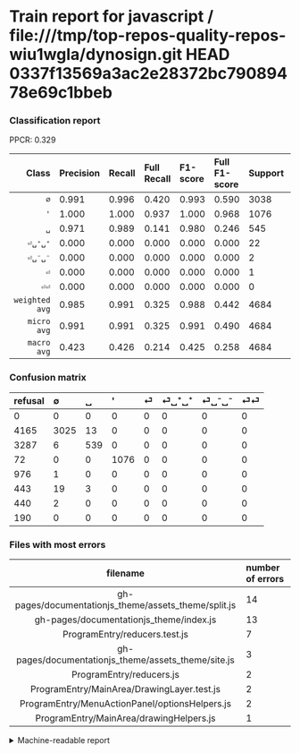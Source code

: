 # Train report for javascript / file:///tmp/top-repos-quality-repos-wiu1wgla/dynosign.git HEAD 0337f13569a3ac2e28372bc79089478e69c1bbeb

### Classification report

PPCR: 0.329

| Class | Precision | Recall | Full Recall | F1-score | Full F1-score | Support | Full Support | PPCR |
|------:|:----------|:-------|:------------|:---------|:---------|:--------|:-------------|:-----|
| `∅` | 0.991| 0.996| 0.420| 0.993| 0.590| 3038| 7203| 0.422 |
| `'` | 1.000| 1.000| 0.937| 1.000| 0.968| 1076| 1148| 0.937 |
| `␣` | 0.971| 0.989| 0.141| 0.980| 0.246| 545| 3832| 0.142 |
| `⏎␣⁺␣⁺` | 0.000| 0.000| 0.000| 0.000| 0.000| 22| 465| 0.047 |
| `⏎␣⁻␣⁻` | 0.000| 0.000| 0.000| 0.000| 0.000| 2| 442| 0.005 |
| `⏎` | 0.000| 0.000| 0.000| 0.000| 0.000| 1| 977| 0.001 |
| `⏎⏎` | 0.000| 0.000| 0.000| 0.000| 0.000| 0| 190| 0.000 |
| `weighted avg` | 0.985| 0.991| 0.325| 0.988| 0.442| 4684| 14257| 0.329 |
| `micro avg` | 0.991| 0.991| 0.325| 0.991| 0.490| 4684| 14257| 0.329 |
| `macro avg` | 0.423| 0.426| 0.214| 0.425| 0.258| 4684| 14257| 0.329 |

### Confusion matrix

|refusal|  ∅| ␣| '| ⏎| ⏎␣⁺␣⁺| ⏎␣⁻␣⁻| ⏎⏎| 
|:---|:---|:---|:---|:---|:---|:---|:---|
|0 |0 |0 |0 |0 |0 |0 |0 |
|4165 |3025 |13 |0 |0 |0 |0 |0 |
|3287 |6 |539 |0 |0 |0 |0 |0 |
|72 |0 |0 |1076 |0 |0 |0 |0 |
|976 |1 |0 |0 |0 |0 |0 |0 |
|443 |19 |3 |0 |0 |0 |0 |0 |
|440 |2 |0 |0 |0 |0 |0 |0 |
|190 |0 |0 |0 |0 |0 |0 |0 |

### Files with most errors

| filename | number of errors|
|:----:|:-----|
| gh-pages/documentationjs_theme/assets_theme/split.js | 14 |
| gh-pages/documentationjs_theme/index.js | 13 |
| ProgramEntry/reducers.test.js | 7 |
| gh-pages/documentationjs_theme/assets_theme/site.js | 3 |
| ProgramEntry/reducers.js | 2 |
| ProgramEntry/MainArea/DrawingLayer.test.js | 2 |
| ProgramEntry/MenuActionPanel/optionsHelpers.js | 2 |
| ProgramEntry/MainArea/drawingHelpers.js | 1 |

<details>
    <summary>Machine-readable report</summary>
```json
{
  "cl_report": {"\u0027": {"f1-score": 1.0, "precision": 1.0, "recall": 1.0, "support": 1076}, "macro avg": {"f1-score": 0.42475267959753266, "precision": 0.4231428377514194, "recall": 0.42638738495440454, "support": 4684}, "micro avg": {"f1-score": 0.9906063193851409, "precision": 0.9906063193851409, "recall": 0.9906063193851409, "support": 4684}, "weighted avg": {"f1-score": 0.9879697874297886, "precision": 0.9853599184227063, "recall": 0.9906063193851409, "support": 4684}, "\u2205": {"f1-score": 0.9932687571827287, "precision": 0.9908286930887652, "recall": 0.9957208689927584, "support": 3038}, "\u23ce": {"f1-score": 0.0, "precision": 0.0, "recall": 0.0, "support": 1}, "\u23ce\u23ce": {"f1-score": 0.0, "precision": 0.0, "recall": 0.0, "support": 0}, "\u23ce\u2423\u207a\u2423\u207a": {"f1-score": 0.0, "precision": 0.0, "recall": 0.0, "support": 22}, "\u23ce\u2423\u207b\u2423\u207b": {"f1-score": 0.0, "precision": 0.0, "recall": 0.0, "support": 2}, "\u2423": {"f1-score": 0.98, "precision": 0.9711711711711711, "recall": 0.9889908256880734, "support": 545}},
  "cl_report_full": {"\u0027": {"f1-score": 0.9676258992805754, "precision": 1.0, "recall": 0.9372822299651568, "support": 1148}, "macro avg": {"f1-score": 0.2576072148409098, "precision": 0.4231428377514194, "recall": 0.21398625056226125, "support": 14257}, "micro avg": {"f1-score": 0.4899424528799957, "precision": 0.9906063193851409, "recall": 0.3254541628673634, "support": 14257}, "weighted avg": {"f1-score": 0.4419931391001037, "precision": 0.8421454025563796, "recall": 0.3254541628673634, "support": 14257}, "\u2205": {"f1-score": 0.5898985959438378, "precision": 0.9908286930887652, "recall": 0.4199639039289185, "support": 7203}, "\u23ce": {"f1-score": 0.0, "precision": 0.0, "recall": 0.0, "support": 977}, "\u23ce\u23ce": {"f1-score": 0.0, "precision": 0.0, "recall": 0.0, "support": 190}, "\u23ce\u2423\u207a\u2423\u207a": {"f1-score": 0.0, "precision": 0.0, "recall": 0.0, "support": 465}, "\u23ce\u2423\u207b\u2423\u207b": {"f1-score": 0.0, "precision": 0.0, "recall": 0.0, "support": 442}, "\u2423": {"f1-score": 0.2457260086619558, "precision": 0.9711711711711711, "recall": 0.14065762004175367, "support": 3832}},
  "ppcr": 0.32854036613593324
}
```
</details>
